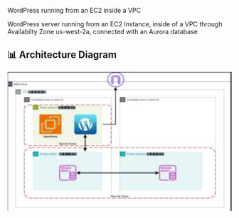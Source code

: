 WordPress running from an EC2 inside a VPC

WordPress server running from an EC2 Instance,
inside of a VPC through Availabilty Zone us-west-2a,
connected with an Aurora database

<h2>📊 Architecture Diagram</h2>
<img src="arch1.jpg" width="800">
